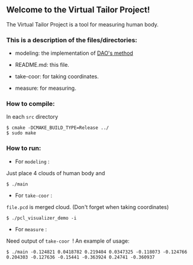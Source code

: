 ## Welcome to the Virtual Tailor Project!

The Virtual Tailor Project is a tool for measuring human body.

### This is a description of the files/directories:

* modeling: the implementation of [DAO's
  method](http://ieeexplore.ieee.org/xpl/articleDetails.jsp?tp=&arnumber=7041571&url=http%3A%2F%2Fieeexplore.ieee.org%2Fxpls%2Fabs_all.jsp%3Farnumber%3D7041571)

* README.md: this file.

* take-coor: for taking coordinates.

* measure: for measuring.

### How to compile:

In each ``src`` directory 

    $ cmake -DCMAKE_BUILD_TYPE=Release ../
    $ sudo make

### How to run:

* For ``modeling`` :

Just place 4 clouds of human body and

    $ ./main

* For ``take-coor`` :

``file.pcd`` is merged cloud. (Don't forget when taking coordinates)

    $ ./pcl_visualizer_demo -i

* For ``measure`` :

Need output of ``take-coor ``!
An example of usage:

    $ ./main -0.124821 0.0418782 0.219404 0.0347325 -0.118073 -0.124766 0.204303 -0.127636 -0.15441 -0.363924 0.24741 -0.360937
